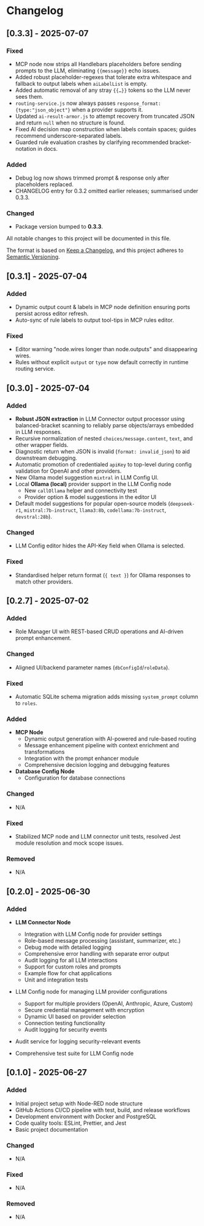 # Changelog

## [0.3.3] - 2025-07-07
### Fixed
- MCP node now strips all Handlebars placeholders before sending prompts to the LLM, eliminating `{{message}}` echo issues.
- Added robust placeholder-regexes that tolerate extra whitespace and fallback to output labels when `aiLabelList` is empty.
- Added automatic removal of any stray `{{…}}` tokens so the LLM never sees them.
- `routing-service.js` now always passes `response_format:{type:"json_object"}` when a provider supports it.
- Updated `ai-result-armor.js` to attempt recovery from truncated JSON and return `null` when no structure is found.
- Fixed AI decision map construction when labels contain spaces; guides recommend underscore-separated labels.
- Guarded rule evaluation crashes by clarifying recommended bracket-notation in docs.

### Added
- Debug log now shows trimmed prompt & response only after placeholders replaced.
- CHANGELOG entry for 0.3.2 omitted earlier releases; summarised under 0.3.3.

### Changed
- Package version bumped to **0.3.3**.


All notable changes to this project will be documented in this file.

The format is based on [Keep a Changelog](https://keepachangelog.com/en/1.0.0/),
and this project adheres to [Semantic Versioning](https://semver.org/spec/v2.0.0.html).

## [0.3.1] - 2025-07-04
### Added
- Dynamic output count & labels in MCP node definition ensuring ports persist across editor refresh.
- Auto-sync of rule labels to output tool-tips in MCP rules editor.
### Fixed
- Editor warning "node.wires longer than node.outputs" and disappearing wires.
- Rules without explicit `output` or `type` now default correctly in runtime routing service.

## [0.3.0] - 2025-07-04
### Added
- **Robust JSON extraction** in LLM Connector output processor using balanced-bracket scanning to reliably parse objects/arrays embedded in LLM responses.
- Recursive normalization of nested `choices/message.content`, `text`, and other wrapper fields.
- Diagnostic return when JSON is invalid (`format: invalid_json`) to aid downstream debugging.
- Automatic promotion of credentialed `apiKey` to top-level during config validation for OpenAI and other providers.
- New Ollama model suggestion `mixtral` in LLM Config UI.
- Local **Ollama (local)** provider support in the LLM Config node
  - New `callOllama` helper and connectivity test
  - Provider option & model suggestions in the editor UI
- Default model suggestions for popular open-source models (`deepseek-r1`, `mistral:7b-instruct`, `llama3:8b`, `codellama:7b-instruct`, `devstral:28b`).
### Changed
- LLM Config editor hides the API-Key field when Ollama is selected.
### Fixed
- Standardised helper return format (`{ text }`) for Ollama responses to match other providers.


## [0.2.7] - 2025-07-02
### Added
- Role Manager UI with REST-based CRUD operations and AI-driven prompt enhancement.
### Changed
- Aligned UI/backend parameter names (`dbConfigId`/`roleData`).
### Fixed
- Automatic SQLite schema migration adds missing `system_prompt` column to `roles`.

### Added
- **MCP Node**
  - Dynamic output generation with AI-powered and rule-based routing
  - Message enhancement pipeline with context enrichment and transformations
  - Integration with the prompt enhancer module
  - Comprehensive decision logging and debugging features
- **Database Config Node**
  - Configuration for database connections

### Changed
- N/A

### Fixed
- Stabilized MCP node and LLM connector unit tests, resolved Jest module resolution and mock scope issues.

### Removed
- N/A

## [0.2.0] - 2025-06-30

### Added
- **LLM Connector Node**
  - Integration with LLM Config node for provider settings
  - Role-based message processing (assistant, summarizer, etc.)
  - Debug mode with detailed logging
  - Comprehensive error handling with separate error output
  - Audit logging for all LLM interactions
  - Support for custom roles and prompts
  - Example flow for chat applications
  - Unit and integration tests

- LLM Config node for managing LLM provider configurations
  - Support for multiple providers (OpenAI, Anthropic, Azure, Custom)
  - Secure credential management with encryption
  - Dynamic UI based on provider selection
  - Connection testing functionality
  - Audit logging for security events
- Audit service for logging security-relevant events
- Comprehensive test suite for LLM Config node

## [0.1.0] - 2025-06-27

### Added
- Initial project setup with Node-RED node structure
- GitHub Actions CI/CD pipeline with test, build, and release workflows
- Development environment with Docker and PostgreSQL
- Code quality tools: ESLint, Prettier, and Jest
- Basic project documentation

### Changed
- N/A

### Fixed
- N/A

### Removed
- N/A
